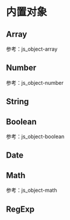 内置对象
======

Array
-----

参考：js_object-array

Number
------

参考：js_object-number

String
------

Boolean
-------

参考：js_object-boolean

Date
----

Math
----

参考：js_object-math

RegExp
------